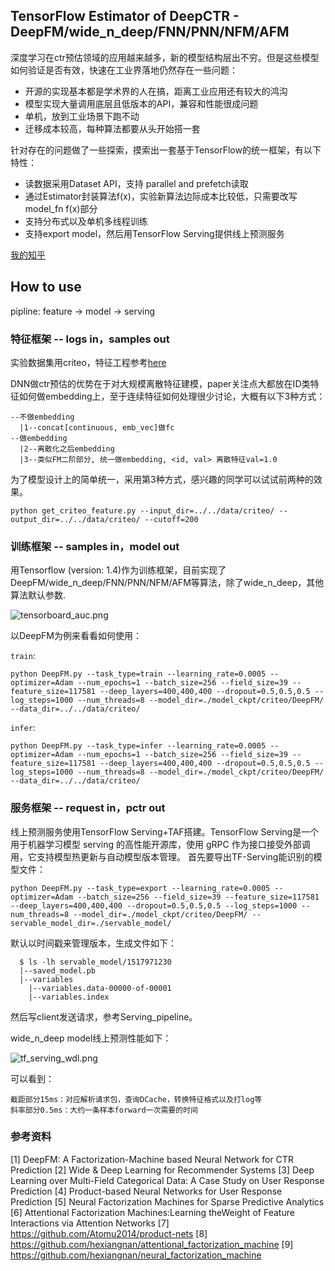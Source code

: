 ## TensorFlow Estimator of DeepCTR - DeepFM/wide_n_deep/FNN/PNN/NFM/AFM
深度学习在ctr预估领域的应用越来越多，新的模型结构层出不穷。但是这些模型如何验证是否有效，快速在工业界落地仍然存在一些问题：

* 开源的实现基本都是学术界的人在搞，距离工业应用还有较大的鸿沟
* 模型实现大量调用底层且低版本的API，兼容和性能很成问题
* 单机，放到工业场景下跑不动
* 迁移成本较高，每种算法都要从头开始搭一套

针对存在的问题做了一些探索，摸索出一套基于TensorFlow的统一框架，有以下特性：

* 读数据采用Dataset API，支持 parallel and prefetch读取
* 通过Estimator封装算法f(x)，实验新算法边际成本比较低，只需要改写model_fn f(x)部分
* 支持分布式以及单机多线程训练
* 支持export model，然后用TensorFlow Serving提供线上预测服务

[我的知乎](https://zhuanlan.zhihu.com/p/33699909)

## How to use
pipline: feature → model → serving

### 特征框架 -- logs in，samples out
实验数据集用criteo，特征工程参考[here](https://github.com/PaddlePaddle/models/blob/develop/deep_fm/preprocess.py)

DNN做ctr预估的优势在于对大规模离散特征建模，paper关注点大都放在ID类特征如何做embedding上，至于连续特征如何处理很少讨论，大概有以下3种方式：

    --不做embedding
      |1--concat[continuous, emb_vec]做fc
    --做embedding
      |2--离散化之后embedding
      |3--类似FM二阶部分, 统一做embedding, <id, val> 离散特征val=1.0
为了模型设计上的简单统一，采用第3种方式，感兴趣的同学可以试试前两种的效果。

    python get_criteo_feature.py --input_dir=../../data/criteo/ --output_dir=../../data/criteo/ --cutoff=200

### 训练框架 -- samples in，model out
用Tensorflow (version: 1.4)作为训练框架，目前实现了DeepFM/wide_n_deep/FNN/PNN/NFM/AFM等算法，除了wide_n_deep，其他算法默认参数.

![tensorboard_auc.png](https://github.com/lambdaji/tf_repos/raw/master/deep_ctr/uploads/tensorboard_auc.png)

以DeepFM为例来看看如何使用：

``train``:

    python DeepFM.py --task_type=train --learning_rate=0.0005 --optimizer=Adam --num_epochs=1 --batch_size=256 --field_size=39 --feature_size=117581 --deep_layers=400,400,400 --dropout=0.5,0.5,0.5 --log_steps=1000 --num_threads=8 --model_dir=./model_ckpt/criteo/DeepFM/ --data_dir=../../data/criteo/

``infer``:

    python DeepFM.py --task_type=infer --learning_rate=0.0005 --optimizer=Adam --num_epochs=1 --batch_size=256 --field_size=39 --feature_size=117581 --deep_layers=400,400,400 --dropout=0.5,0.5,0.5 --log_steps=1000 --num_threads=8 --model_dir=./model_ckpt/criteo/DeepFM/ --data_dir=../../data/criteo/

### 服务框架 -- request in，pctr out
线上预测服务使用TensorFlow Serving+TAF搭建。TensorFlow Serving是一个用于机器学习模型 serving 的高性能开源库，使用 gRPC 作为接口接受外部调用，它支持模型热更新与自动模型版本管理。
首先要导出TF-Serving能识别的模型文件：

    python DeepFM.py --task_type=export --learning_rate=0.0005 --optimizer=Adam --batch_size=256 --field_size=39 --feature_size=117581 --deep_layers=400,400,400 --dropout=0.5,0.5,0.5 --log_steps=1000 --num_threads=8 --model_dir=./model_ckpt/criteo/DeepFM/ --servable_model_dir=./servable_model/


默认以时间戳来管理版本，生成文件如下：

      $ ls -lh servable_model/1517971230
      |--saved_model.pb
      |--variables
        |--variables.data-00000-of-00001
        |--variables.index

然后写client发送请求，参考Serving_pipeline。

wide_n_deep model线上预测性能如下：

![tf_serving_wdl.png](https://github.com/lambdaji/tf_repos/raw/master/deep_ctr/uploads/tf_serving_wdl.png)

可以看到：

    截距部分15ms：对应解析请求包，查询DCache，转换特征格式以及打log等
    斜率部分0.5ms：大约一条样本forward一次需要的时间

### 参考资料
[1] DeepFM: A Factorization-Machine based Neural Network for CTR Prediction
[2] Wide & Deep Learning for Recommender Systems
[3] Deep Learning over Multi-Field Categorical Data: A Case Study on User Response Prediction
[4] Product-based Neural Networks for User Response Prediction
[5] Neural Factorization Machines for Sparse Predictive Analytics
[6] Attentional Factorization Machines:Learning theWeight of Feature Interactions via Attention Networks
[7] https://github.com/Atomu2014/product-nets
[8] https://github.com/hexiangnan/attentional_factorization_machine
[9] https://github.com/hexiangnan/neural_factorization_machine
